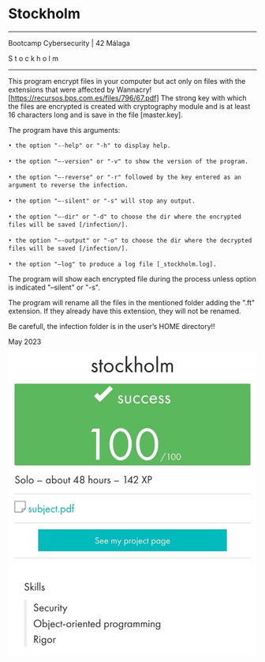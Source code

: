 # Stockholm

_____________________________________
 Bootcamp Cybersecurity | 42 Málaga
 
 S  t  o  c  k  h  o  l  m
_____________________________________

This program encrypt files in your computer but act only on files with the extensions that were affected by Wannacry!
    [https://recursos.bps.com.es/files/796/67.pdf]
The strong key with which the files are encrypted is created with cryptography module and is at least 16 characters long 
and is save in the file [master.key].

The program have this arguments:

    • the option "--help" or "-h" to display help.
    
    • the option "–-version" or "-v" to show the version of the program.
    
    • the option "–-reverse" or "-r" followed by the key entered as an argument to reverse the infection.
    
    • the option "–-silent" or "-s" will stop any output.
    
    • the option "–-dir" or "-d" to choose the dir where the encrypted files will be saved [/infection/].
    
    • the option "–-output" or "-o" to choose the dir where the decrypted files will be saved [/infection/].
    
    • the option "–log" to produce a log file [_stockholm.log].
    
The program will show each encrypted file during the process unless option is indicated "–silent" or "-s".

The program will rename all the files in the mentioned folder adding the ".ft" extension.
If they already have this extension, they will not be renamed.

Be carefull, the infection folder is in the user’s HOME directory!!

May 2023


<p align="center"> <img src="https://github.com/cherrero42/BootCamp-Cybersecurity/blob/fb6ed97dc3e25d7f6f3ab007740ab83603551deb/stockholm/stockholm.jpeg" /> </p>
